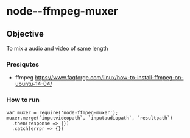 # node--ffmpeg-muxer

## Objective
   To mix a audio and video of same length
### Presiqutes
- ffmpeg https://www.faqforge.com/linux/how-to-install-ffmpeg-on-ubuntu-14-04/

### How to run
```
var muxer = require('node-ffmpeg-muxer');
muxer.merge(`inputvideopath`, `inputaudiopath`, `resultpath`)
  .then(response => {})
  .catch(errpr => {})  
```
